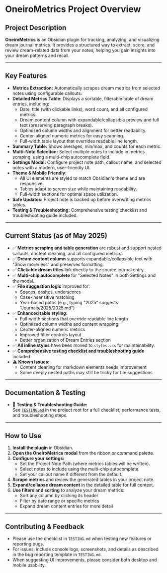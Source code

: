 # OneiroMetrics Project Overview

## Project Description
**OneiroMetrics** is an Obsidian plugin for tracking, analyzing, and visualizing dream journal metrics. It provides a structured way to extract, score, and review dream-related data from your notes, helping you gain insights into your dream patterns and recall.

---

## Key Features

- **Metrics Extraction:** Automatically scrapes dream metrics from selected notes using configurable callouts.
- **Detailed Metrics Table:** Displays a sortable, filterable table of dream entries, including:
  - Date, title (with clickable links), word count, and all configured metrics.
  - Dream content column with expandable/collapsible preview and full text (preserving paragraph breaks).
  - Optimized column widths and alignment for better readability.
  - Center-aligned numeric metrics for easy scanning.
  - Full-width table layout that overrides readable line length.
- **Summary Table:** Shows averages, min/max, and counts for each metric.
- **Multi-Note Selection:** Select multiple notes to include in metrics scraping, using a multi-chip autocomplete field.
- **Settings Modal:** Configure project note path, callout name, and selected notes with a modern, user-friendly UI.
- **Theme & Mobile Friendly:** 
  - All UI elements are styled to match Obsidian's theme and are responsive.
  - Tables adapt to screen size while maintaining readability.
  - Full-width sections for optimal space utilization.
- **Safe Updates:** Project note is backed up before overwriting metrics tables.
- **Testing & Troubleshooting:** Comprehensive testing checklist and troubleshooting guide included.

---

## Current Status (as of May 2025)

- ✅ **Metrics scraping and table generation** are robust and support nested callouts, content cleaning, and all configured metrics.
- ✅ **Dream content column** supports expandable/collapsible text with "Show more/less" and preserves formatting.
- ✅ **Clickable dream titles** link directly to the source journal entry.
- ✅ **Multi-chip autocomplete** for "Selected Notes" in both Settings and the modal.
- ✅ **File suggestion logic** improved for:
  - Spaces, dashes, underscores
  - Case-insensitive matching
  - Year-based paths (e.g., typing "2025" suggests "Journals/2025/2025.md")
- ✅ **Enhanced table styling:**
  - Full-width sections that override readable line length
  - Optimized column widths and content wrapping
  - Center-aligned numeric metrics
  - Improved filter controls layout
  - Better organization of Dream Entries section
- ✅ **All inline styles** have been moved to `styles.css` for maintainability.
- ✅ **Comprehensive testing checklist and troubleshooting guide** included.
- ⚠️ **Known Issues:** 
  - Content cleaning for markdown elements needs improvement
  - Some deeply nested paths may still be tricky for file suggestions

---

## Documentation & Testing

- 📄 **Testing & Troubleshooting Guide:**  
  See [`TESTING.md`](TESTING.md) in the project root for a full checklist, performance tests, and troubleshooting steps.

---

## How to Use

1. **Install the plugin** in Obsidian.
2. **Open the OneiroMetrics modal** from the ribbon or command palette.
3. **Configure your settings:**  
   - Set the Project Note Path (where metrics tables will be written).
   - Select notes to include using the multi-chip autocomplete.
   - Set your callout name if different from the default.
4. **Scrape metrics** and review the generated tables in your project note.
5. **Expand/collapse dream content** in the detailed table for full context.
6. **Use filters and sorting** to analyze your dream metrics:
   - Sort any column by clicking its header
   - Filter by date range or specific metrics
   - Expand dream content entries for more detail

---

## Contributing & Feedback

- Please use the checklist in `TESTING.md` when testing new features or reporting bugs.
- For issues, include console logs, screenshots, and details as described in the bug reporting template in `TESTING.md`.
- When suggesting UI improvements, please consider both desktop and mobile usability.